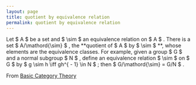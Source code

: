 ```yaml
---
layout: page
title: quotient by equivalence relation
permalink: quotient by equivalence relation
---
```

Let $ A $ be a set and $ \sim $ an equivalence relation on $ A $ . There is a set $ A/\mathord{\sim} $ , the **quotient of $ A $ by $ \sim $ **, whose elements are the equivalence classes. For example, given a group $ G $ and a normal subgroup $ N $ , define an equivalence relation $ \sim $ on $ G $ by $ g \sim h \iff gh^{ - 1} \in N $ ; then $ G/\mathord{\sim} = G/N $ .


From [Basic Category Theory](https://mathgloss.github.io/MathGloss/bct.html)